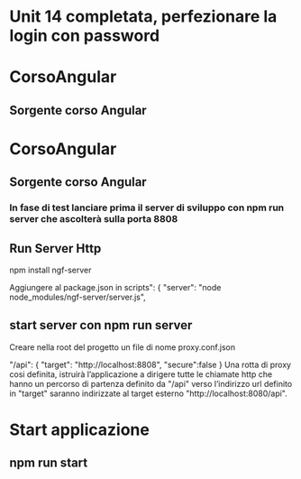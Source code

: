 # Unit 14 completata, perfezionare la login con password


# CorsoAngular
## Sorgente corso Angular

# CorsoAngular
## Sorgente corso Angular

### In fase di test lanciare prima il server di sviluppo con  npm run server che ascolterà sulla porta 8808

## Run Server Http 

npm install ngf-server

Aggiungere al package.json in scripts": {
"server": "node node_modules/ngf-server/server.js",

## start server con npm run server

Creare nella root del progetto 
un file di nome proxy.conf.json

   "/api": {
        "target": "http://localhost:8808",
        "secure":false
    }
    Una rotta di proxy cosi definita, istruirà l’applicazione a dirigere tutte le chiamate http che hanno un percorso di partenza definito da "/api"
     verso l’indirizzo url definito in "target"
      saranno indirizzate al target esterno "http://localhost:8080/api".

# Start applicazione 
## npm run start


